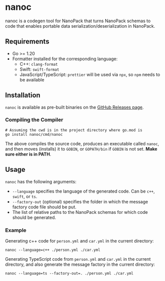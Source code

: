 # nanoc

nanoc is a codegen tool for NanoPack that turns NanoPack schemas to code that enables portable data
serialization/deserialization in NanoPack.

## Requirements

- Go >= 1.20
- Formatter installed for the corresponding language:
    - C++: `clang-format`
    - Swift: `swift-format`
    - JavaScript/TypeScript: `prettier` will be used via `npx`, so `npm` needs to be available

## Installation

`nanoc` is available as pre-built binaries on the [GitHub Releases page](https://github.com/poly-gui/nanoc/releases).

### Compiling the Compiler

```
# Assuming the cwd is in the project directory where go.mod is
go install nanoc/cmd/nanoc
```

The above compiles the source code, produces an executable called `nanoc`, and then moves (installs) it to `GOBIN`, or `GOPATH/bin` if `GOBIN` is not set. **Make sure either is in PATH**.

## Usage

`nanoc` has the following arguments:
- `--language` specifies the language of the generated code. Can be `c++`, `swift`, or `ts`.
- `--factory-out` (optional) specifies the folder in which the message factory code file should be put.
- The list of relative paths to the NanoPack schemas for which code should be generated.

### Example

Generating c++ code for `person.yml` and `car.yml` in the current directory:

```
nanoc --language=c++ ./person.yml ./car.yml
```

Generating TypeScript code from `person.yml` and `car.yml` in the current directory, and also generate the message factory in the current directory:

```
nanoc --language=ts --factory-out=. ./person.yml ./car.yml
```


